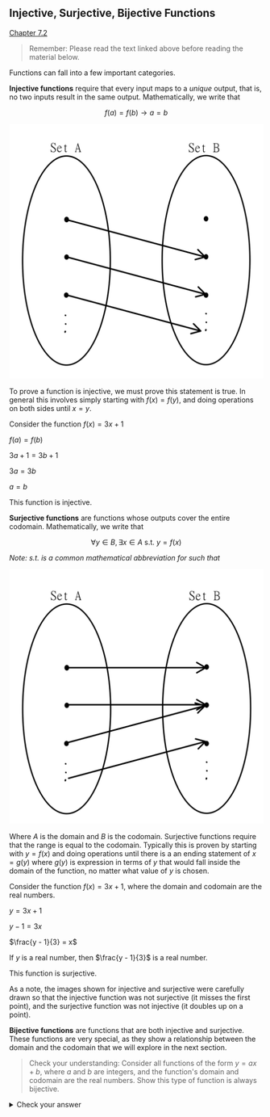 ## Injective, Surjective, Bijective Functions
[Chapter 7.2](https://discretemath.org/ads/s-properties-of-functions.html)

> Remember: Please read the text linked above before reading the material below.

Functions can fall into a few important categories. 

**Injective functions** require that every input maps to a _unique_ output, that is, no two inputs result in the same output. Mathematically, we write that 

$$f(a) = f(b) \rightarrow a = b$$

![An example of an injective function](../../../images/function-injective.png)

To prove a function is injective, we must prove this statement is true. In general this involves simply starting with $f(x) = f(y)$, and doing operations on both sides until $x = y$.

Consider the function $f(x) = 3x + 1$

$f(a) = f(b)$

$3a + 1 = 3b + 1$

$3a = 3b$

$a = b$

This function is injective.

**Surjective functions** are functions whose outputs cover the entire codomain. Mathematically, we write that

$$\forall y \in B, \exists x \in A \text{ s.t. } y = f(x)$$

_Note: s.t. is a common mathematical abbreviation for such that_

![An example of a surjective function](../../../images/function-surjective.png)

Where $A$ is the domain and $B$ is the codomain. Surjective functions require that the range is equal to the codomain. Typically this is proven by starting with $y = f(x)$ and doing operations until there is a an ending statement of $x = g(y)$ where $g(y)$ is expression in terms of $y$ that would fall inside the domain of the function, no matter what value of $y$ is chosen.

Consider the function $f(x) = 3x + 1$, where the domain and codomain are the real numbers.

$y = 3x + 1$

$y - 1 = 3x$

$\frac{y - 1}{3} = x$

If $y$ is a real number, then $\frac{y - 1}{3}$ is a real number.

This function is surjective.

As a note, the images shown for injective and surjective were carefully drawn so that the injective function was not surjective (it misses the first point), and the surjective function was not injective (it doubles up on a point).

**Bijective functions** are functions that are both injective and surjective. These functions are very special, as they show a relationship between the domain and the codomain that we will explore in the next section.

>Check your understanding: Consider all functions of the form $y = ax + b$, where $a$ and $b$ are integers, and the function's domain and codomain are the real numbers. Show this type of function is always bijective.

<details><summary>Check your answer</summary>

We'll use c and d to avoid confusion between variables.

$f(c) = f(d)$

$ac + b = ad + b$

Subtract $b$

$ac = ad$

Divide by $a$

$c = d$

Therefore, this function is injective.

$y = ax + b$

$y - b = ax$

$\frac{y - b}{a} = x$

If $y$ is a real number, then $\frac{y - b}{a} = x$ is also a real number.

Therefore, the function is surjective.

Since it's injective and surjective, it's bijective.

</details>